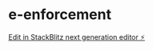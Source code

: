 # e-enforcement

[Edit in StackBlitz next generation editor ⚡️](https://stackblitz.com/~/github.com/khalidhussainkh49/e-enforcement)